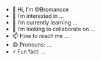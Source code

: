 - 👋 Hi, I’m @Bromancce
- 👀 I’m interested in ...
- 🌱 I’m currently learning ...
- 💞️ I’m looking to collaborate on ...
- 📫 How to reach me ...
- 😄 Pronouns: ...
- ⚡ Fun fact: ...

<!---
Bromancce/Bromancce is a ✨ special ✨ repository because its `README.md` (this file) appears on your GitHub profile.
You can click the Preview link to take a look at your changes.
--->

